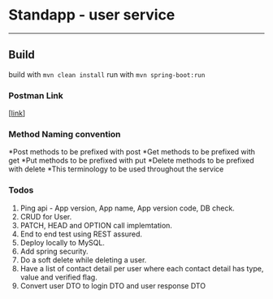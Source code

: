 # Standapp - user service

---

## Build

build with  `mvn clean install`
run with `mvn spring-boot:run`

### Postman Link

[[link](http://www.google.com)]

### Method Naming convention

 *Post methods to be prefixed with post
 *Get methods to be prefixed with get
 *Put methods to be prefixed with put
 *Delete methods to be prefixed with delete
 *This terminology to be used throughout the service

### Todos

1. Ping api - App version, App name, App version code, DB check.
2. CRUD for User.
3. PATCH, HEAD and OPTION call implemtation.
4. End to end test using REST assured.
5. Deploy locally to MySQL.
6. Add spring security.
7. Do a soft delete while deleting a user.
8. Have a list of contact detail per user where each contact detail has type, value and verified flag.
9. Convert user DTO to login DTO and user response DTO
